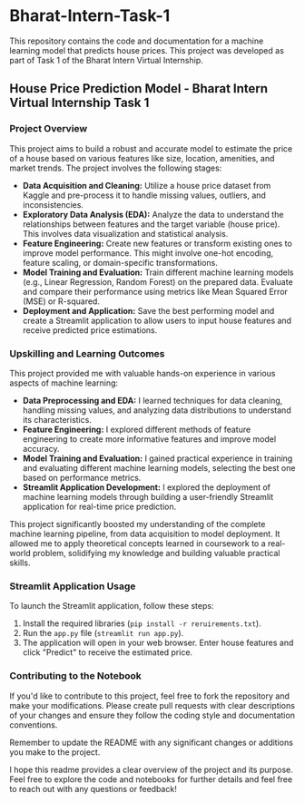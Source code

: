 # Bharat-Intern-Task-1
This repository contains the code and documentation for a machine learning model that predicts house prices. This project was developed as part of Task 1 of the Bharat Intern Virtual Internship.

## House Price Prediction Model - Bharat Intern Virtual Internship Task 1

### Project Overview

This project aims to build a robust and accurate model to estimate the price of a house based on various features like size, location, amenities, and market trends. The project involves the following stages:

* **Data Acquisition and Cleaning:** Utilize a house price dataset from Kaggle and pre-process it to handle missing values, outliers, and inconsistencies.
* **Exploratory Data Analysis (EDA):** Analyze the data to understand the relationships between features and the target variable (house price). This involves data visualization and statistical analysis.
* **Feature Engineering:** Create new features or transform existing ones to improve model performance. This might involve one-hot encoding, feature scaling, or domain-specific transformations.
* **Model Training and Evaluation:** Train different machine learning models (e.g., Linear Regression, Random Forest) on the prepared data. Evaluate and compare their performance using metrics like Mean Squared Error (MSE) or R-squared.
* **Deployment and Application:** Save the best performing model and create a Streamlit application to allow users to input house features and receive predicted price estimations.

### Upskilling and Learning Outcomes

This project provided me with valuable hands-on experience in various aspects of machine learning:

* **Data Preprocessing and EDA:** I learned techniques for data cleaning, handling missing values, and analyzing data distributions to understand its characteristics.
* **Feature Engineering:** I explored different methods of feature engineering to create more informative features and improve model accuracy.
* **Model Training and Evaluation:** I gained practical experience in training and evaluating different machine learning models, selecting the best one based on performance metrics.
* **Streamlit Application Development:** I explored the deployment of machine learning models through building a user-friendly Streamlit application for real-time price prediction.

This project significantly boosted my understanding of the complete machine learning pipeline, from data acquisition to model deployment. It allowed me to apply theoretical concepts learned in coursework to a real-world problem, solidifying my knowledge and building valuable practical skills.

### Streamlit Application Usage

To launch the Streamlit application, follow these steps:

1. Install the required libraries (`pip install -r reruirements.txt`).
2. Run the `app.py` file (`streamlit run app.py`).
3. The application will open in your web browser. Enter house features and click "Predict" to receive the estimated price.

### Contributing to the Notebook

If you'd like to contribute to this project, feel free to fork the repository and make your modifications. Please create pull requests with clear descriptions of your changes and ensure they follow the coding style and documentation conventions.

Remember to update the README with any significant changes or additions you make to the project.

I hope this readme provides a clear overview of the project and its purpose. Feel free to explore the code and notebooks for further details and feel free to reach out with any questions or feedback!

